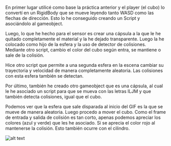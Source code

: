 En primer lugar utilicé como base la práctica anterior y el player (el cubo) lo convertí en un RigidBody que se mueve leyendo tanto WASD como las flechas de dirección. Esto lo he conseguido creando un Script y asociándolo al gameobject.

Luego, lo que he hecho para el sensor es crear una cápsula a la que le he quitado completamente el material y la he dejado transparente. Luego la he colocado como hijo de la esfera y la uso de detector de colisiones. Mediante otro script, cambio el color del cubo según entra, se mantiene o sale de la colisión.

Hice otro script que permite a una segunda esfera en la escena cambiar su trayectoria y velocidad de manera completamente aleatoria. Las colisiones con esta esfera también se detectan.

Por último, también he creado otro gameobject que es una cápsula, al cual le he asociado un script para que se mueva con las letras ILJM y que también detecta colisiones, igual que el cubo.

Podemos ver que la esfera que sale disparada al inicio del GIF es la que se mueve de manera aleatoria. Luego procedo a mover el cubo. Como el frame de entrada y salida de colisión es tan corto, apenas podemos apreciar los colores (azul y verde) que les he asociado. Si se aprecia el color rojo al mantenerse la colisión. Esto también ocurre con el cilindro.

![alt text](https://github.com/alu0100971385/InterfacesInteligentes/blob/master/Pr%C3%A1ctica%204/ezgif.com-video-to-gif.gif "Captura de pantalla")
